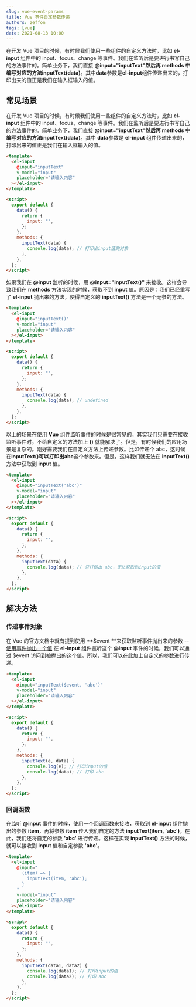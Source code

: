 ```yaml
---
slug: vue-event-params
title: Vue 事件自定参数传递
authors: zeffon
tags: [vue]
date: 2021-08-13 10:00
---
```


在开发 Vue 项目的时候，有时候我们使用一些组件的自定义方法时，比如 **el-input** 组件中的 input、focus、change 等事件。我们在监听后是要进行书写自己的方法事件的。简单业务下，我们直接 **@input="inputText"**然后再 methods 中编写对应的方法**inputText(data)**。其中**data**参数是**el-input**组件传递出来的，打印出来的值正是我们在输入框输入的值。

<!--truncate-->

## 常见场景

在开发 Vue 项目的时候，有时候我们使用一些组件的自定义方法时，比如 **el-input** 组件中的 input、focus、change 等事件。我们在监听后是要进行书写自己的方法事件的。简单业务下，我们直接 **@input="inputText"**然后再 methods 中编写对应的方法**inputText(data)**。其中 **data**参数是 **el-input** 组件传递出来的，打印出来的值正是我们在输入框输入的值。

```html
<template>
  <el-input
    @input="inputText"
    v-model="input"
    placeholder="请输入内容"
  ></el-input>
</template>

<script>
  export default {
    data() {
      return {
        input: "",
      };
    },
    methods: {
      inputText(data) {
        console.log(data); // 打印出input值的对象
      },
    },
  };
</script>
```

如果我们在 **@input** 监听的时候，用 **@input="inputText()"** 来接收。这样会导致我们在 **methods** 方法实现的时候，获取不到 **input** 值。原因是：我们已经重写了 **el-input** 抛出来的方法，使得自定义的 **inputText()** 方法是一个无参的方法。

```html
<template>
  <el-input
    @input="inputText()"
    v-model="input"
    placeholder="请输入内容"
  ></el-input>
</template>

<script>
  export default {
    data() {
      return {
        input: "",
      };
    },
    methods: {
      inputText(data) {
        console.log(data); // undefined
      },
    },
  };
</script>
```

以上的场景在使用 **Vue** 组件监听事件的时候是很常见的，其实我们只需要在接收监听事件时，不给自定义的方法加上 **()** 就能解决了。但是，有时候我们的应用场景是复杂的。刚好需要我们在自定义方法上传递参数。比如传递个 abc，这时候在**inputText()**可以打印出**abc**这个参数来。但是，这样我们就无法在 **inputText()** 方法中获取到 **input** 值。

```html
<template>
  <el-input
    @input="inputText('abc')"
    v-model="input"
    placeholder="请输入内容"
  ></el-input>
</template>

<script>
  export default {
    data() {
      return {
        input: "",
      };
    },
    methods: {
      inputText(data) {
        console.log(data); // 只打印出 abc，无法获取到input的值
      },
    },
  };
</script>
```

## 解决方法

### 传递事件对象

在 Vue 的官方文档中就有提到使用 **$event **来获取监听事件抛出来的参数 -- [使用事件抛出一个值](https://cn.vuejs.org/v2/guide/components.html#%E4%BD%BF%E7%94%A8%E4%BA%8B%E4%BB%B6%E6%8A%9B%E5%87%BA%E4%B8%80%E4%B8%AA%E5%80%BC)
在 **el-input** 组件监听这个 **@input** 事件的时候，我们可以通过 $event 访问到被抛出的这个值。所以，我们可以在此加上自定义的参数进行传递。

```html
<template>
  <el-input
    @input="inputText($event, 'abc')"
    v-model="input"
    placeholder="请输入内容"
  ></el-input>
</template>

<script>
  export default {
    data() {
      return {
        input: "",
      };
    },
    methods: {
      inputText(e, data) {
        console.log(e); // 打印input的值
        console.log(data); // 打印 abc
      },
    },
  };
</script>
```

### 回调函数

在监听 **@input** 事件的时候，使用一个回调函数来接收，获取到 **el-input** 组件抛出的参数 **item**，再将参数 **item** 传入我们自定的方法 **inputText(item, 'abc')**。在此，我们还将自定的参数 **'abc'** 进行传递。这样在实现 **inputText()** 方法的时候，就可以接收到 **input** 值和自定参数 **'abc'**。

```html
<template>
  <el-input
    @input="
      (item) => {
        inputText(item, 'abc');
      }
    "
    v-model="input"
    placeholder="请输入内容"
  ></el-input>
</template>

<script>
  export default {
    data() {
      return {
        input: "",
      };
    },
    methods: {
      inputText(data1, data2) {
        console.log(data1); // 打印input的值
        console.log(data2); // 打印 abc
      },
    },
  };
</script>
```
